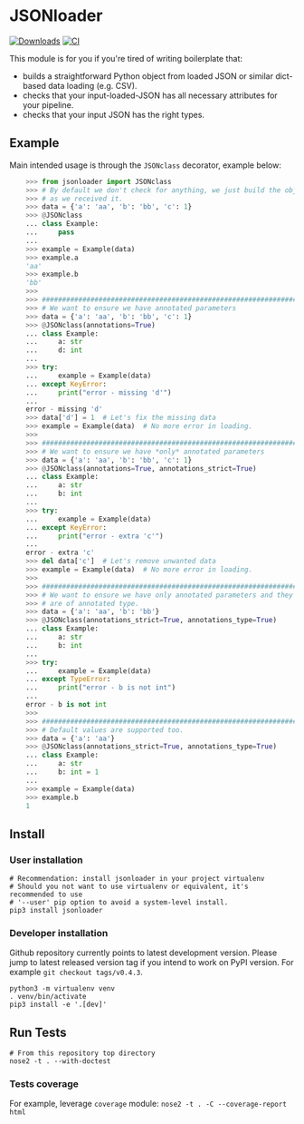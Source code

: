 # JSONloader
[![Downloads](https://pepy.tech/badge/jsonloader)](https://pepy.tech/project/jsonloader)
[![CI](https://github.com/kribou/jsonloader/actions/workflows/python-package.yml/badge.svg)](https://github.com/kribou/jsonloader/actions/workflows/python-package.yml)

This module is for you if you're tired of writing boilerplate that:
- builds a straightforward Python object from loaded JSON or similar dict-based
  data loading (e.g. CSV).
- checks that your input-loaded-JSON has all necessary attributes for your pipeline.
- checks that your input JSON has the right types.


## Example
Main intended usage is through the `JSONclass` decorator, example below:

```python
    >>> from jsonloader import JSONclass
    >>> # By default we don't check for anything, we just build the object
    >>> # as we received it.
    >>> data = {'a': 'aa', 'b': 'bb', 'c': 1}
    >>> @JSONclass
    ... class Example:
    ...     pass
    ...
    >>> example = Example(data)
    >>> example.a
    'aa'
    >>> example.b
    'bb'
    >>>
    >>> ######################################################################
    >>> # We want to ensure we have annotated parameters
    >>> data = {'a': 'aa', 'b': 'bb', 'c': 1}
    >>> @JSONclass(annotations=True)
    ... class Example:
    ...     a: str
    ...     d: int
    ...
    >>> try:
    ...     example = Example(data)
    ... except KeyError:
    ...     print("error - missing 'd'")
    ...
    error - missing 'd'
    >>> data['d'] = 1  # Let's fix the missing data
    >>> example = Example(data)  # No more error in loading.
    >>>
    >>> ######################################################################
    >>> # We want to ensure we have *only* annotated parameters
    >>> data = {'a': 'aa', 'b': 'bb', 'c': 1}
    >>> @JSONclass(annotations=True, annotations_strict=True)
    ... class Example:
    ...     a: str
    ...     b: int
    ...
    >>> try:
    ...     example = Example(data)
    ... except KeyError:
    ...     print("error - extra 'c'")
    ...
    error - extra 'c'
    >>> del data['c']  # Let's remove unwanted data
    >>> example = Example(data)  # No more error in loading.
    >>>
    >>> ######################################################################
    >>> # We want to ensure we have only annotated parameters and they
    >>> # are of annotated type.
    >>> data = {'a': 'aa', 'b': 'bb'}
    >>> @JSONclass(annotations_strict=True, annotations_type=True)
    ... class Example:
    ...     a: str
    ...     b: int
    ...
    >>> try:
    ...     example = Example(data)
    ... except TypeError:
    ...     print("error - b is not int")
    ...
    error - b is not int
    >>>
    >>> ######################################################################
    >>> # Default values are supported too.
    >>> data = {'a': 'aa'}
    >>> @JSONclass(annotations_strict=True, annotations_type=True)
    ... class Example:
    ...     a: str
    ...     b: int = 1
    ...
    >>> example = Example(data)
    >>> example.b
    1


```

## Install

### User installation
```
# Recommendation: install jsonloader in your project virtualenv
# Should you not want to use virtualenv or equivalent, it's recommended to use
# '--user' pip option to avoid a system-level install.
pip3 install jsonloader
```

### Developer installation

Github repository currently points to latest development version. Please
jump to latest released version tag if you intend to work on PyPI version.
For example `git checkout tags/v0.4.3`.

```
python3 -m virtualenv venv
. venv/bin/activate
pip3 install -e '.[dev]'
```

## Run Tests

```
# From this repository top directory
nose2 -t . --with-doctest
```

### Tests coverage
For example, leverage `coverage` module: `nose2 -t . -C --coverage-report html`



